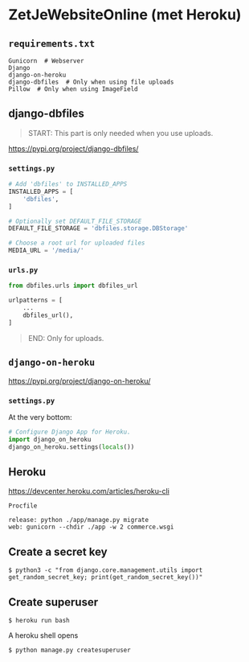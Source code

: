 # ZetJeWebsiteOnline (met Heroku)

## `requirements.txt`

```
Gunicorn  # Webserver
Django
django-on-heroku
django-dbfiles  # Only when using file uploads
Pillow  # Only when using ImageField
```


## django-dbfiles

> START: This part is only needed when you use uploads.

<https://pypi.org/project/django-dbfiles/>


### `settings.py`

```python
# Add 'dbfiles' to INSTALLED_APPS
INSTALLED_APPS = [
    'dbfiles',
]

# Optionally set DEFAULT_FILE_STORAGE
DEFAULT_FILE_STORAGE = 'dbfiles.storage.DBStorage'

# Choose a root url for uploaded files
MEDIA_URL = '/media/'
```


### `urls.py`
```python
from dbfiles.urls import dbfiles_url

urlpatterns = [
    ...
    dbfiles_url(),
]
```


> END: Only for uploads.

## `django-on-heroku`

<https://pypi.org/project/django-on-heroku/>


### `settings.py`

At the very bottom:
```python
# Configure Django App for Heroku.
import django_on_heroku
django_on_heroku.settings(locals())
```


## Heroku

<https://devcenter.heroku.com/articles/heroku-cli>

`Procfile`

    release: python ./app/manage.py migrate
    web: gunicorn --chdir ./app -w 2 commerce.wsgi


## Create a secret key

    $ python3 -c "from django.core.management.utils import get_random_secret_key; print(get_random_secret_key())"


## Create superuser

    $ heroku run bash

A heroku shell opens

    $ python manage.py createsuperuser
